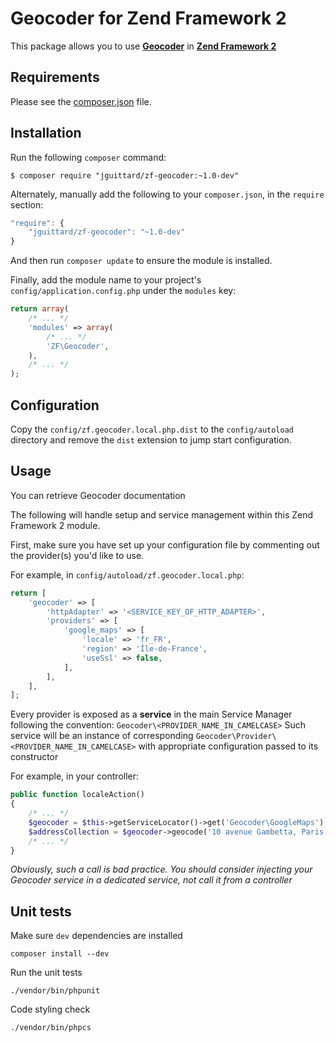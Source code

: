 Geocoder for Zend Framework 2
===

This package allows you to use [**Geocoder**](http://geocoder-php.org/Geocoder/) in [**Zend Framework 2**](http://framework.zend.com/)

Requirements
------------
  
Please see the [composer.json](composer.json) file.

Installation
------------

Run the following `composer` command:

```console
$ composer require "jguittard/zf-geocoder:~1.0-dev"
```

Alternately, manually add the following to your `composer.json`, in the `require` section:

```javascript
"require": {
    "jguittard/zf-geocoder": "~1.0-dev"
}
```

And then run `composer update` to ensure the module is installed.

Finally, add the module name to your project's `config/application.config.php` under the `modules`
key:

```php
return array(
    /* ... */
    'modules' => array(
        /* ... */
        'ZF\Geocoder',
    ),
    /* ... */
);
```

Configuration
-------------
Copy the `config/zf.geocoder.local.php.dist` to the `config/autoload` directory and remove the `dist` extension to jump start configuration.

Usage
-----
You can retrieve Geocoder documentation

The following will handle setup and service management within this Zend Framework 2 module.

First, make sure you have set up your configuration file by commenting out the provider(s) you'd like to use.

For example, in `config/autoload/zf.geocoder.local.php`:
```php
return [
    'geocoder' => [
        'httpAdapter' => '<SERVICE_KEY_OF_HTTP_ADAPTER>',
        'providers' => [
            'google_maps' => [
                'locale' => 'fr_FR',
                'region' => 'Île-de-France',
                'useSsl' => false,
            ],
        ],
    ],
];
```

Every provider is exposed as a **service** in the main Service Manager following the convention: `Geocoder\<PROVIDER_NAME_IN_CAMELCASE>`
Such service will be an instance of corresponding `Geocoder\Provider\<PROVIDER_NAME_IN_CAMELCASE>` with appropriate configuration passed to its constructor

For example, in your controller:
```php
public function localeAction()
{
    /* ... */
    $geocoder = $this->getServiceLocator()->get('Geocoder\GoogleMaps');
    $addressCollection = $geocoder->geocode('10 avenue Gambetta, Paris, France');
    /* ... */
}
```

_Obviously, such a call is bad practice. You should consider injecting your Geocoder service in a dedicated service, not call it from a controller_

Unit tests
---
Make sure `dev` dependencies are installed
```console
composer install --dev
```
Run the unit tests
```console
./vendor/bin/phpunit
```

Code styling check
```console
./vendor/bin/phpcs
```